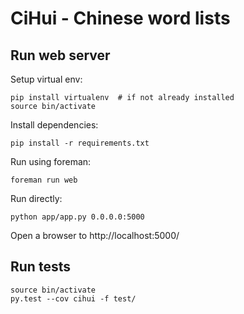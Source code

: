 # CiHui - Chinese word lists

## Run web server

Setup virtual env:

    pip install virtualenv  # if not already installed
    source bin/activate

Install dependencies:

    pip install -r requirements.txt

Run using foreman:

    foreman run web

Run directly:

    python app/app.py 0.0.0.0:5000

Open a browser to http://localhost:5000/

## Run tests

    source bin/activate
    py.test --cov cihui -f test/



